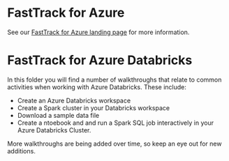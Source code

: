 # FastTrack for Azure

See our [FastTrack for Azure landing page](https://github.com/Azure/FastTrackForAzure) for more information.


# FastTrack for Azure Databricks

In this folder you will find a number of walkthroughs that relate to common activities when working with Azure Databricks.  These include:

* Create an Azure Databricks workspace
* Create a Spark cluster in your Databricks workspace
* Download a sample data file
* Create a ntoebook and and run a Spark SQL job interactively in your Azure Databricks Cluster.

More walkthroughs are being added over time, so keep an eye out for new additions.
